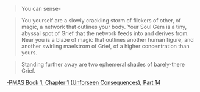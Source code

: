 >You can sense-

>You yourself are a slowly crackling storm of flickers of other, of magic, a network that outlines your body. Your Soul Gem is a tiny, abyssal spot of Grief that the network feeds into and derives from. Near you is a blaze of magic that outlines another human figure, and another swirling maelstrom of Grief, of a higher concentration than yours.

>Standing further away are two ephemeral shades of barely-there Grief.

[-PMAS Book 1, Chapter 1 (Unforseen Consequences), Part 14](https://forums.sufficientvelocity.com/threads/puella-magi-adfligo-systema.2538/post-301742)
